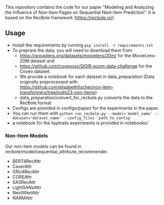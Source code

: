 This repository contains the code for our paper "Modeling and Analyzing the Influence of Non-Item Pages on Sequential Next-Item Prediction".
It is based on the RecBole framework (https://recbole.io/).


## Usage
* Install the requirements by running `pip install -r requirements.txt`
* To preprare the data, you will need to download them from 
  * https://grouplens.org/datasets/movielens/20m/ for the MovieLens-20M dataset and
  * https://github.com/coveooss/SIGIR-ecom-data-challenge for the Coveo dataset.
  * We provide a notebook for each dataset in data_preparation (Data originally preprocessed with https://github.com/elisabethfischer/non-item-transformers/tree/icdm23-non-items)
  * data_preparation/convert_for_recbole.py converts the data to the RecBole format
* Configs are provided in configs/paper/ for the experiments in the paper. 
* You can run them with `python run_recbole.py --model='model_name' --dataset='dataset_name' --config_files 'path_to_config'`
* a notebook for the hyptrails experiments is provided in notebooks/

### Non-Item Models
Our non-item models can be found in recbole/model/sequential_attribute_recommender.
- BERT4RecAttr
- CaserAttr
- GRU4RecAttr
- COREAttr
- SASRecAttr
- LightSANsAttr
- NextItNetAttr
- NARMAttr